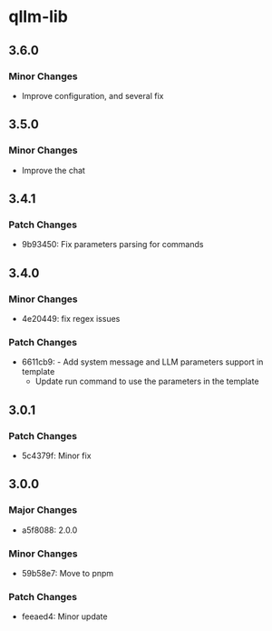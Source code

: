 # qllm-lib

## 3.6.0

### Minor Changes

- Improve configuration, and several fix

## 3.5.0

### Minor Changes

- Improve the chat

## 3.4.1

### Patch Changes

- 9b93450: Fix parameters parsing for commands

## 3.4.0

### Minor Changes

- 4e20449: fix regex issues

### Patch Changes

- 6611cb9: - Add system message and LLM parameters support in template
  - Update run command to use the parameters in the template

## 3.0.1

### Patch Changes

- 5c4379f: Minor fix

## 3.0.0

### Major Changes

- a5f8088: 2.0.0

### Minor Changes

- 59b58e7: Move to pnpm

### Patch Changes

- feeaed4: Minor update
